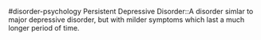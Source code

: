 #disorder-psychology 
Persistent Depressive Disorder::A disorder simlar to major depressive disorder, but with milder symptoms which last a much longer period of time. 